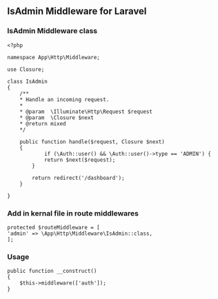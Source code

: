 ## IsAdmin Middleware for Laravel

### IsAdmin Middleware class

```
<?php

namespace App\Http\Middleware;

use Closure;

class IsAdmin
{
    /**
    * Handle an incoming request.
    *
    * @param  \Illuminate\Http\Request $request
    * @param  \Closure $next
    * @return mixed
    */

    public function handle($request, Closure $next)
    {
            if (\Auth::user() && \Auth::user()->type == 'ADMIN') {
            return $next($request);
        }

        return redirect('/dashboard');
    }

}
```

### Add in kernal file in route middlewares

```
protected $routeMiddleware = [
'admin' => \App\Http\Middleware\IsAdmin::class,
];
```

### Usage

```
public function __construct()
{
    $this->middleware(['auth']);
}
```